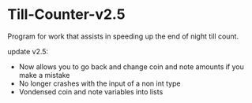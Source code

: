 # Till-Counter-v2.5
Program for work that assists in speeding up the end of night till count.

update v2.5:
* Now allows you to go back and change coin and note amounts if you make a mistake
* No longer crashes with the input of a non int type
* Vondensed coin and note variables into lists
